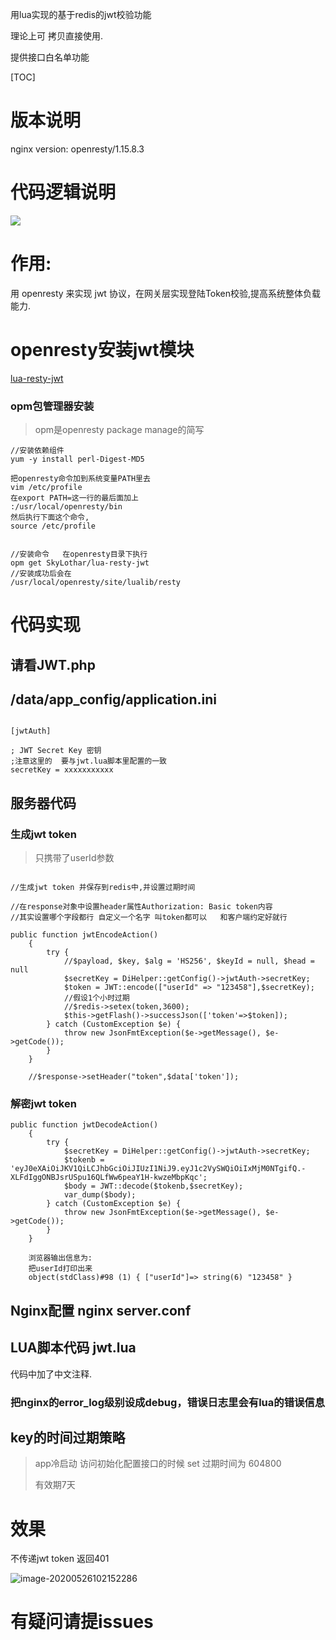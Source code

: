 用lua实现的基于redis的jwt校验功能

理论上可 拷贝直接使用.

提供接口白名单功能

[TOC]

# 版本说明

nginx version: openresty/1.15.8.3

# 代码逻辑说明




![](http://qa3sq0khl.bkt.clouddn.com/535DF905-8E16-431a-A9A6-34B67230D20D.png)


# 作用:

用 openresty 来实现 jwt 协议，在网关层实现登陆Token校验,提高系统整体负载能力.



# openresty安装jwt模块

 [lua-resty-jwt](https://github.com/SkyLothar/lua-resty-jwt) 



### opm包管理器安装

> opm是openresty package manage的简写



```
//安装依赖组件
yum -y install perl-Digest-MD5

把openresty命令加到系统变量PATH里去
vim /etc/profile
在export PATH=这一行的最后面加上
:/usr/local/openresty/bin
然后执行下面这个命令,
source /etc/profile


//安装命令   在openresty目录下执行
opm get SkyLothar/lua-resty-jwt
//安装成功后会在
/usr/local/openresty/site/lualib/resty
```





# 代码实现

##  请看JWT.php

## /data/app_config/application.ini

```

[jwtAuth]

; JWT Secret Key 密钥
;注意这里的  要与jwt.lua脚本里配置的一致
secretKey = xxxxxxxxxxx

```

## 服务器代码

### 生成jwt token

> 只携带了userId参数

```

//生成jwt token 并保存到redis中,并设置过期时间

//在response对象中设置header属性Authorization: Basic token内容
//其实设置哪个字段都行 自定义一个名字 叫token都可以   和客户端约定好就行

public function jwtEncodeAction()
    {
        try {
            //$payload, $key, $alg = 'HS256', $keyId = null, $head = null
            $secretKey = DiHelper::getConfig()->jwtAuth->secretKey;
            $token = JWT::encode(["userId" => "123458"],$secretKey);
            //假设1个小时过期
            //$redis->setex(token,3600);
            $this->getFlash()->successJson(['token'=>$token]);
        } catch (CustomException $e) {
            throw new JsonFmtException($e->getMessage(), $e->getCode());
        }
    }
    
    //$response->setHeader("token",$data['token']);
```

### 解密jwt token

```
public function jwtDecodeAction()
    {
        try {
            $secretKey = DiHelper::getConfig()->jwtAuth->secretKey;
            $tokenb = 'eyJ0eXAiOiJKV1QiLCJhbGciOiJIUzI1NiJ9.eyJ1c2VySWQiOiIxMjM0NTgifQ.-XLFdIggONBJsrUSpu16QLfWw6peaY1H-kwzeMbpKqc';
            $body = JWT::decode($tokenb,$secretKey);
            var_dump($body);
        } catch (CustomException $e) {
            throw new JsonFmtException($e->getMessage(), $e->getCode());
        }
    }
    
    浏览器输出信息为: 
    把userId打印出来
    object(stdClass)#98 (1) { ["userId"]=> string(6) "123458" }
```

## Nginx配置  nginx server.conf



## LUA脚本代码  jwt.lua  

代码中加了中文注释.

### 把nginx的error_log级别设成debug，错误日志里会有lua的错误信息



## key的时间过期策略

> app冷启动  访问初始化配置接口的时候   set 过期时间为 604800  
>
> 有效期7天    



# 效果

不传递jwt token  返回401

![image-20200526102152286](http://qa3sq0khl.bkt.clouddn.com/image-20200526102152286.png)

# 有疑问请提issues 